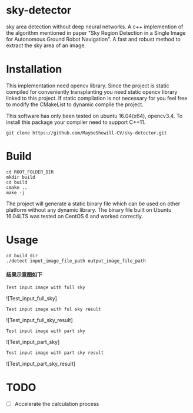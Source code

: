 # sky-detector
sky area detection without deep neural networks.
A c++ implemention of the algorithm mentioned in paper 
"Sky Region Detection in a Single Image for Autonomous Ground
Robot Navigation". A fast and robust method to extract the 
sky area of an image.
  
# Installation
This implementation need opencv library. Since the project is 
static compiled for conveniently transplanting you need static
opencv library linked to this project. If static compilation is
not necessary for you feel free to modify the CMakeList to dynamic
compile the project.

This software has only been tested on ubuntu 16.04(x64), opencv3.4. 
To install this package your compiler need to support C++11. 

```
git clone https://github.com/MaybeShewill-CV/sky-detector.git
```

# Build

```
cd ROOT_FOLDER_DIR
mkdir build
cd build
cmake ..
make -j
```

The project will generate a static binary file which can be used
on other platform without any dynamic library. The binary file 
built on Ubuntu 16.04LTS was tested on CentOS 6 and worked 
correctly.

# Usage

```
cd build_dir
./detect input_image_file_path output_image_file_path
```

#### 结果示意图如下

`Test input image with full sky`

![Test_input_full_sky]

`Test input image with ful sky result`

![Test_input_full_sky_result]

`Test input image with part sky`

![Test_input_part_sky]

`Test input image with part sky result`

![Test_input_part_sky_result]

# TODO
- [ ] Accelerate the calculation process